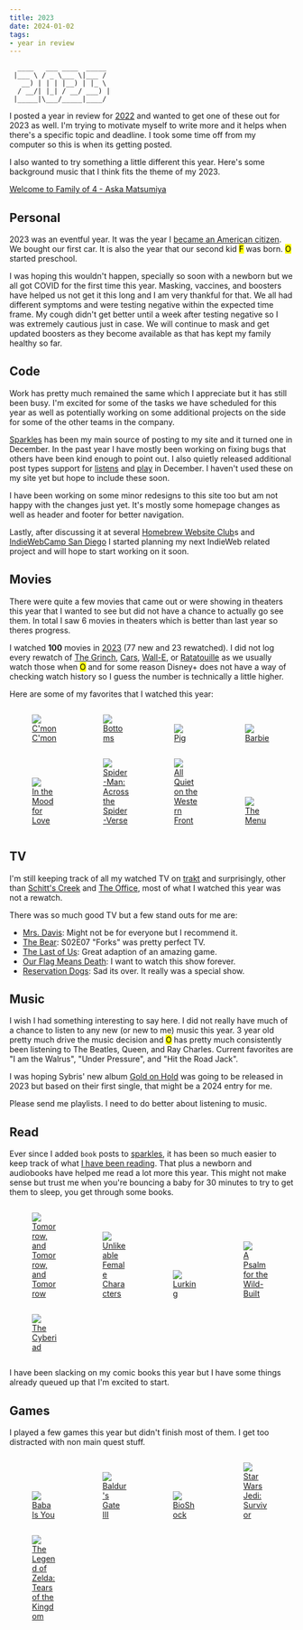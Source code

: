 ```yaml
---
title: 2023
date: 2024-01-02
tags:
- year in review
---
```


```
  ____   ___ ____  _____
 |___ \ / _ \___ \|___ /
   __) | | | |__) | |_ \
  / __/| |_| / __/ ___) |
 |_____|\___/_____|____/
```

<style>
.poster {
	display: inline-block;
	min-width: 125px;
	width: 25%;
}
.posters.p20 .poster {
	width: 20%;
}
</style>

I posted a year in review for [2022](/articles/2022) and wanted to get one of these out for 2023 as well. I'm trying to motivate myself to write more and it helps when there's a specific topic and deadline. I took some time off from my computer so this is when its getting posted.

I also wanted to try something a little different this year. Here's some background music that I think fits the theme of my 2023.

[Welcome to Family of 4 - Aska Matsumiya](https://www.youtube.com/watch?v=VeqqlcYt-VM)

## Personal

2023 was an eventful year. It was the year I [became an American citizen](/notes/1687413483/). We bought our first car. It is also the year that our second kid <mark>F</mark> was born. <mark>O</mark> started preschool.

I was hoping this wouldn't happen, specially so soon with a newborn but we all got COVID for the first time this year. Masking, vaccines, and boosters have helped us not get it this long and I am very thankful for that. We all had different symptoms and were testing negative within the expected time frame. My cough didn't get better until a week after testing negative so I was extremely cautious just in case. We will continue to mask and get updated boosters as they become available as that has kept my family healthy so far.

## Code

Work has pretty much remained the same which I appreciate but it has still been busy. I'm excited for some of the tasks we have scheduled for this year as well as potentially working on some additional projects on the side for some of the other teams in the company.

[Sparkles](https://sparkles.sploot.com) has been my main source of posting to my site and it turned one in December. In the past year I have mostly been working on fixing bugs that others have been kind enough to point out. I also quietly released additional post types support for [listens](https://indieweb.org/listen) and [play](https://indieweb.org/play) in December. I haven't used these on my site yet but hope to include these soon.

I have been working on some minor redesigns to this site too but am not happy with the changes just yet. It's mostly some homepage changes as well as header and footer for better navigation.

Lastly, after discussing it at several [Homebrew Website Club](https://indieweb.org/Homebrew_Website_Club)s and [IndieWebCamp San Diego](https://indieweb.org/2023/SD) I started planning my next IndieWeb related project and will hope to start working on it soon.

## Movies

There were quite a few movies that came out or were showing in theaters this year that I wanted to see but did not have a chance to actually go see them. In total I saw 6 movies in theaters which is better than last year so theres progress.

I watched **100** movies in [2023](/watched/2023) (77 new and 23 rewatched). I did not log every rewatch of [The Grinch](https://www.imdb.com/title/tt2709692/), [Cars](https://www.imdb.com/title/tt0317219/), [Wall-E](https://www.imdb.com/title/tt0910970/), or [Ratatouille](https://www.imdb.com/title/tt0382932/) as we usually watch those when <mark>O</mark> and for some reason Disney+ does not have a way of checking watch history so I guess the number is technically a little higher.

Here are some of my favorites that I watched this year:

<div class="posters text-center">
	<a class="poster" href="/watched/1702620356-cmon-cmon-2021/">
		<figure>
			<img src="https://m.media-amazon.com/images/M/MV5BMzkwZWJhOTUtZTJkMC00OWQ5LTljZDctYzgxNWFiYjEyZjZiXkEyXkFqcGdeQXVyMDA4NzMyOA@@._V1_SX300.jpg" loading="lazy" />
			<figcaption>C'mon C'mon</figcaption>
		</figure>
	</a><!--
	--><a class="poster" href="/watched/1702619731-bottoms-2023">
		<figure>
			<img src="https://m.media-amazon.com/images/M/MV5BZWZkZjE2OGYtN2RiMS00ZDE5LWFlZGQtYzI1OTNhZDZkYzM3XkEyXkFqcGdeQXVyODk2NDQ3MTA@._V1_SX300.jpg" loading="lazy" />
			<figcaption>Bottoms</figcaption>
		</figure>
	</a><!--
	--><a class="poster" href="/watched/1702329073-pig-2021/">
		<figure>
			<img src="https://m.media-amazon.com/images/M/MV5BOTc2NjRmN2QtMGY1Ny00MTc2LWJmMWUtZmViOTkyNjk2NGExXkEyXkFqcGdeQXVyNzg5MzIyOA@@._V1_SX300.jpg" loading="lazy" />
			<figcaption>Pig</figcaption>
		</figure>
	</a><!--
	--><a class="poster" href="/watched/1691263525-barbie-2023/">
		<figure>
			<img src="https://m.media-amazon.com/images/M/MV5BNjU3N2QxNzYtMjk1NC00MTc4LTk1NTQtMmUxNTljM2I0NDA5XkEyXkFqcGdeQXVyODE5NzE3OTE@._V1_SX300.jpg" loading="lazy" />
			<figcaption>Barbie</figcaption>
		</figure>
	</a><!--
	--><a class="poster" href="/watched/1688834734-in-the-mood-for-love-2000/">
		<figure>
			<img src="https://m.media-amazon.com/images/M/MV5BYWVjNjMwZTgtMGYyYy00NmVhLWE1NDItMzFhMmJkYTNjYWIwXkEyXkFqcGdeQXVyNjU0OTQ0OTY@._V1_SX300.jpg" loading="lazy" />
			<figcaption>In the Mood for Love</figcaption>
		</figure>
	</a><!--
	--><a class="poster" href="/watched/1686629630-spider-man-across-the-spider-verse-2023/">
		<figure>
			<img src="https://m.media-amazon.com/images/M/MV5BNzQ1ODUzYjktMzRiMS00ODNiLWI4NzQtOTRiN2VlNTNmODFjXkEyXkFqcGdeQXVyMTkxNjUyNQ@@._V1_SX300.jpg" loading="lazy" />
			<figcaption>Spider-Man: Across the Spider-Verse</figcaption>
		</figure>
	</a><!--
	--><a class="poster" href="/watched/1678324276-all-quiet-on-the-western-front-2022/">
		<figure>
			<img src="https://m.media-amazon.com/images/M/MV5BMzM4ZDJhYjYtZGY5Ny00NTk0LWI4ZTYtNjczZDFiMGI2ZjEzXkEyXkFqcGdeQXVyNjc5NjEzNA@@._V1_SX300.jpg" loading="lazy" />
			<figcaption>All Quiet on the Western Front</figcaption>
		</figure>
	</a><!--
	--><a class="poster" href="/watched/1673565993/">
		<figure>
			<img src="https://m.media-amazon.com/images/M/MV5BMzdjNjI5MmYtODhiNS00NTcyLWEzZmUtYzVmODM5YzExNDE3XkEyXkFqcGdeQXVyMTAyMjQ3NzQ1._V1_SX300.jpg" loading="lazy" />
			<figcaption>The Menu</figcaption>
		</figure>
	</a>
</div>

## TV

I'm still keeping track of all my watched TV on [trakt](https://trakt.tv/users/benji) and surprisingly, other than [Schitt's Creek](https://www.imdb.com/title/tt3526078/) and [The Office](https://imdb.com/title/tt0386676/), most of what I watched this year was not a rewatch.

There was so much good TV but a few stand outs for me are:

* [Mrs. Davis](https://www.imdb.com/title/tt14759574/): Might not be for everyone but I recommend it.
* [The Bear](https://imdb.com/title/tt14452776/): S02E07 "Forks" was pretty perfect TV.
* [The Last of Us](https://www.imdb.com/title/tt3581920/): Great adaption of an amazing game.
* [Our Flag Means Death](https://imdb.com/title/tt11000902/): I want to watch this show forever.
* [Reservation Dogs](https://imdb.com/title/tt13623580/): Sad its over. It really was a special show.

## Music

I wish I had something interesting to say here. I did not really have much of a chance to listen to any new (or new to me) music this year. 3 year old pretty much drive the music decision and <mark>O</mark> has pretty much consistently been listening to The Beatles, Queen, and Ray Charles. Current favorites are "I am the Walrus", "Under Pressure", and "Hit the Road Jack".

I was hoping Sybris' new album [Gold on Hold](https://sybris.bandcamp.com/album/gold-on-hold) was going to be released in 2023 but based on their first single, that might be a 2024 entry for me.

Please send me playlists. I need to do better about listening to music.

## Read

Ever since I added `book` posts to [sparkles](https://sparkles.sploot.com), it has been so much easier to keep track of what [I have been reading](/read). That plus a newborn and audiobooks have helped me read a lot more this year. This might not make sense but trust me when you're bouncing a baby for 30 minutes to try to get them to sleep, you get through some books.

<div class="posters p20 text-center">
	<a class="poster" href="/read/1702965886/">
		<figure>
			<img src="https://covers.openlibrary.org/b/id/12859975-M.jpg" loading="lazy" />
			<figcaption>Tomorrow, and Tomorrow, and Tomorrow</figcaption>
		</figure>
	</a><!--
	--><a class="poster" href="/read/1700263011/">
		<figure>
			<img src="https://covers.openlibrary.org/b/id/14322868-M.jpg" loading="lazy" />
			<figcaption>Unlikeable Female Characters</figcaption>
		</figure>
	</a><!--
	--><a class="poster" href="/read/1699758385/">
		<figure>
			<img src="https://covers.openlibrary.org/b/id/10084380-M.jpg" loading="lazy" />
			<figcaption>Lurking</figcaption>
		</figure>
	</a><!--
	--><a class="poster" href="/read/1692243879/">
		<figure>
			<img src="https://covers.openlibrary.org/b/id/10476616-M.jpg" loading="lazy" />
			<figcaption>A Psalm for the Wild-Built</figcaption>
		</figure>
	</a><!--
	--><a class="poster" href="/read/1696909381/">
		<figure>
			<img src="https://covers.openlibrary.org/b/id/116079-M.jpg" loading="lazy" />
			<figcaption>The Cyberiad</figcaption>
		</figure>
	</a>
</div>

I have been slacking on my comic books this year but I have some things already queued up that I'm excited to start.

## Games

I played a few games this year but didn't finish most of them. I get too distracted with non main quest stuff.

<div class="posters p20 text-center">
	<a class="poster" href="https://hempuli.itch.io/baba">
		<figure>
			<img src="https://assets1.ignimgs.com/2019/03/12/baba-is-you---button-fin-1552434900249.jpg" loading="lazy" />
			<figcaption>Baba Is You</figcaption>
		</figure>
	</a><!--
	--><a class="poster" href="https://baldursgate3.game/">
		<figure>
			<img src="https://assets-prd.ignimgs.com/2023/08/24/baldursg3-1692894717196.jpeg" loading="lazy" />
			<figcaption>Baldur's Gate III</figcaption>
		</figure>
	</a><!--
	--><a class="poster" href="https://store.steampowered.com/app/7670/BioShock/">
		<figure>
			<img src="https://assets1.ignimgs.com/2019/01/05/bioshock-1---button-1546669924727.jpg" loading="lazy" />
			<figcaption>BioShock</figcaption>
		</figure>
	</a><!--
	--><a class="poster" href="https://www.ea.com/games/starwars/jedi/jedi-survivor">
		<figure>
			<img src="https://assets-prd.ignimgs.com/2022/12/05/star-wars-jedi-survivor-button-02a-1670263740893.jpg" loading="lazy" />
			<figcaption>Star Wars Jedi: Survivor</figcaption>
		</figure>
	</a><!--
	--><a class="poster" href="https://zelda.nintendo.com/tears-of-the-kingdom/">
		<figure>
			<img src="https://assets-prd.ignimgs.com/2022/09/14/zelda-tears-of-the-kingdom-button-2k-1663127818777.jpg" loading="lazy" />
			<figcaption>The Legend of Zelda: Tears of the Kingdom</figcaption>
		</figure>
	</a>
</div>
